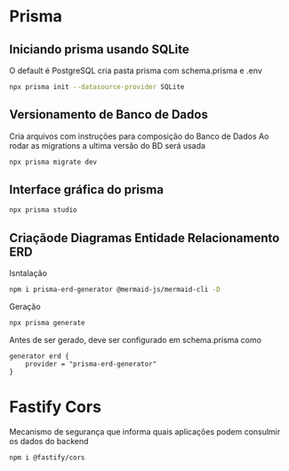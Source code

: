 # Prisma

## Iniciando prisma usando SQLite

O default é PostgreSQL
cria pasta prisma com schema.prisma e .env

```bash
npx prisma init --datasource-provider SQLite
```

## Versionamento de Banco de Dados

Cria arquivos com instruções para composição do Banco de Dados
Ao rodar as migrations a ultima versão do BD será usada

```bash
npx prisma migrate dev
```

## Interface gráfica do prisma

```bash
npx prisma studio
```

## Criaçãode Diagramas Entidade Relacionamento ERD

Isntalação

```bash
npm i prisma-erd-generator @mermaid-js/mermaid-cli -D
```

Geração

```bash
npx prisma generate
```

Antes de ser gerado, deve ser configurado em schema.prisma como

```prisma
generator erd {
    provider = "prisma-erd-generator"
}
```

# Fastify Cors

Mecanismo de segurança que informa quais aplicações podem consulmir os dados do backend

```bash
npm i @fastify/cors
```
